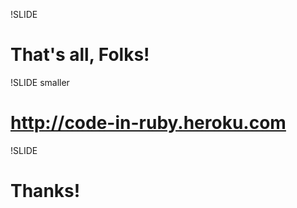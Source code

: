 !SLIDE

# That's all, Folks!

!SLIDE smaller

# **http://code-in-ruby.heroku.com**

!SLIDE

# Thanks!